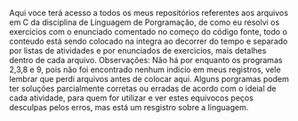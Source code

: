 Aqui voce terá acesso a todos os meus repositórios referentes aos arquivos em C da disciplina de Linguagem de Porgramação, de como eu resolvi os exercicios com o enunciado comentado no começo do código fonte, todo o conteudo está sendo colocado na integra ao decorrer do tempo e separado por listas de atividades e por enunciados de exercicios, mais detalhes dentro de cada arquivo.
Observações: Não há por enquanto os programas 2,3,8 e 9, pois não foi encontrado nenhum indicio em meus registros, vele lembrar que perdi arquivos antes de colocar aqui.
Alguns porgramas podem ter soluções parcialmente corretas ou erradas de acordo com o ideial de cada atividade, para quem for utilizar e ver estes equivocos peços desculpas pelos erros, mas está um resgistro sobre a linguagem.
